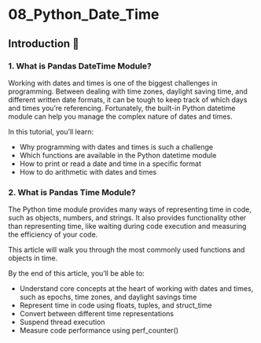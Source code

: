 
# 08_Python_Date_Time


## Introduction 👋

### 1. What is Pandas DateTime Module?
Working with dates and times is one of the biggest challenges in programming. Between dealing with time zones, daylight saving time, and different written date formats, it can be tough to keep track of which days and times you’re referencing. Fortunately, the built-in Python datetime module can help you manage the complex nature of dates and times.

In this tutorial, you’ll learn:

* Why programming with dates and times is such a challenge
* Which functions are available in the Python datetime module
* How to print or read a date and time in a specific format
* How to do arithmetic with dates and times

### 2. What is Pandas Time Module?
The Python time module provides many ways of representing time in code, such as objects, numbers, and strings. It also provides functionality other than representing time, like waiting during code execution and measuring the efficiency of your code.

This article will walk you through the most commonly used functions and objects in time.

By the end of this article, you’ll be able to:

* Understand core concepts at the heart of working with dates and times, such as epochs, time zones, and daylight savings time
* Represent time in code using floats, tuples, and struct_time
* Convert between different time representations
* Suspend thread execution
* Measure code performance using perf_counter()
